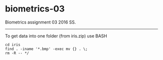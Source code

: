 # biometrics-03

Biometrics assignment 03 2016 SS.

---

To get data into one folder (from iris.zip) use BASH

```
cd iris
find . -iname '*.bmp' -exec mv {} . \;
rm -R -- */
```